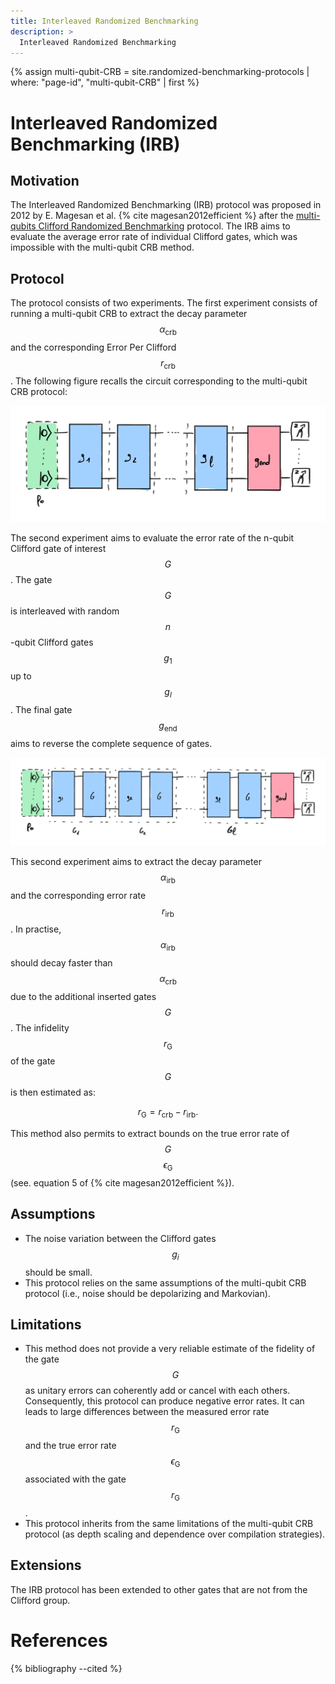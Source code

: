 ```yaml
---
title: Interleaved Randomized Benchmarking
description: >
  Interleaved Randomized Benchmarking
---
```


{% assign multi-qubit-CRB = site.randomized-benchmarking-protocols | where: "page-id", "multi-qubit-CRB" | first %}

#  Interleaved Randomized Benchmarking (IRB)

## Motivation

The Interleaved Randomized Benchmarking (IRB) protocol was proposed in 2012 by E. Magesan et al. {% cite magesan2012efficient %} after the <a href="{{ multi-qubit-CRB.url | prepend: site.baseurl }}" target="_blank">multi-qubits Clifford Randomized Benchmarking</a> protocol. The IRB aims to evaluate the average error rate of individual Clifford gates, which was impossible with the multi-qubit CRB method.

## Protocol

The protocol consists of two experiments. The first experiment consists of running a multi-qubit CRB to extract the decay parameter $$\alpha_\mathrm{crb}$$ and the corresponding Error Per Clifford $$r_\mathrm{crb}$$. The following figure recalls the circuit corresponding to the multi-qubit CRB protocol:

<div class="center">
  <img src="/img/system-level-benchmark/randomized/IRB-1.png" class="img-medium" alt="Quantum circuit associated to the multi-qubit clifford randomized benchmarking protocol"/>
</div>

The second experiment aims to evaluate the error rate of the n-qubit Clifford gate of interest $$G$$. The gate $$G$$ is interleaved with random $$n$$-qubit Clifford gates $$g_1$$ up to $$g_l$$. The final gate $$g_\mathrm{end}$$ aims to reverse the complete sequence of gates.

<div class="center">
  <img src="/img/system-level-benchmark/randomized/IRB-2.png" class="img-large" alt="Quantum circuit associated to the multi-qubit clifford randomized benchmarking protocol"/>
</div>

This second experiment aims to extract the decay parameter $$\alpha_\mathrm{irb}$$ and the corresponding error rate $$r_\mathrm{irb}$$. In practise, $$\alpha_\mathrm{irb}$$ should decay faster than $$\alpha_\mathrm{crb}$$ due to the additional inserted gates $$G$$. The infidelity $$r_\mathrm{G}$$ of the gate $$G$$ is then estimated as:

$$r_\mathrm{G} = r_\mathrm{crb} - r_\mathrm{irb}.$$

This method also permits to extract bounds on the true error rate of $$G$$ $$\epsilon_\mathrm{G}$$ (see. equation 5 of {% cite magesan2012efficient %}).

## Assumptions

- The noise variation between the Clifford gates $$g_i$$ should be small.
- This protocol relies on the same assumptions of the multi-qubit CRB protocol (i.e., noise should be depolarizing and Markovian).

## Limitations

- This method does not provide a very reliable estimate of the fidelity of the gate $$G$$ as unitary errors can coherently add or cancel with each others. Consequently, this protocol can produce negative error rates. It can leads to large differences between the measured error rate $$r_\mathrm{G}$$ and the true error rate $$\epsilon_\mathrm{G}$$ associated with the gate $$r_\mathrm{G}$$.
- This protocol inherits from the same limitations of the multi-qubit CRB protocol (as depth scaling and dependence over compilation strategies).

## Extensions

The IRB protocol has been extended to other gates that are not from the Clifford group.

# References
{% bibliography --cited %}